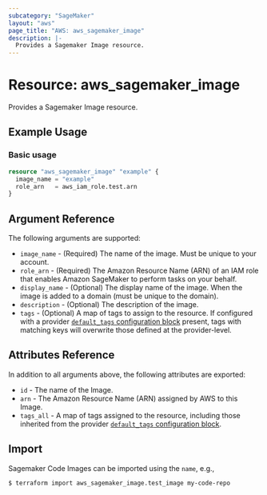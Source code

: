 ```yaml
---
subcategory: "SageMaker"
layout: "aws"
page_title: "AWS: aws_sagemaker_image"
description: |-
  Provides a Sagemaker Image resource.
---
```


# Resource: aws_sagemaker_image

Provides a Sagemaker Image resource.

## Example Usage

### Basic usage

```terraform
resource "aws_sagemaker_image" "example" {
  image_name = "example"
  role_arn   = aws_iam_role.test.arn
}
```

## Argument Reference

The following arguments are supported:

* `image_name` - (Required) The name of the image. Must be unique to your account.
* `role_arn` - (Required) The Amazon Resource Name (ARN) of an IAM role that enables Amazon SageMaker to perform tasks on your behalf.
* `display_name` - (Optional) The display name of the image. When the image is added to a domain (must be unique to the domain).
* `description` - (Optional) The description of the image.
* `tags` - (Optional) A map of tags to assign to the resource. If configured with a provider [`default_tags` configuration block](/docs/providers/aws/index.html#default_tags-configuration-block) present, tags with matching keys will overwrite those defined at the provider-level.

## Attributes Reference

In addition to all arguments above, the following attributes are exported:

* `id` - The name of the Image.
* `arn` - The Amazon Resource Name (ARN) assigned by AWS to this Image.
* `tags_all` - A map of tags assigned to the resource, including those inherited from the provider [`default_tags` configuration block](/docs/providers/aws/index.html#default_tags-configuration-block).

## Import

Sagemaker Code Images can be imported using the `name`, e.g.,

```
$ terraform import aws_sagemaker_image.test_image my-code-repo
```
